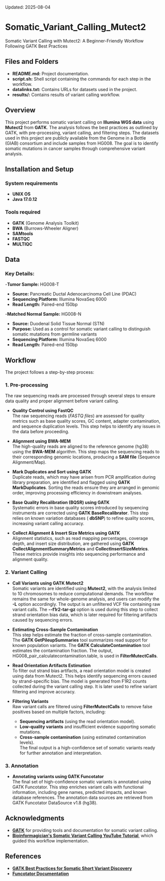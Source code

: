 Updated: 2025-08-04

# Somatic_Variant_Calling_Mutect2
Somatic Variant Calling with Mutect2: A Beginner-Friendly Workflow Following GATK Best Practices

## Files and Folders
- **README.md:** Project documentation.
- **script.sh:** Shell script containing the commands for each step in the workflow.
- **datalinks.txt:** Contains URLs for datasets used in the project.
- **results/:** Contains results of variant calling workflow.

## Overview
This project performs somatic variant calling on **Illumina WGS data** using **Mutect2** from **GATK**. The analysis follows the best practices as outlined by GATK, with pre-processing, variant calling, and filtering steps. The datasets used in this project are publicly available from the Genome in a Bottle (GIAB) consortium and include samples from HG008. The goal is to identify somatic mutations in cancer samples through comprehensive variant analysis.

## Installation and Setup
### System requirements
- **UNIX OS**
- **Java 17.0.12**
### Tools required
- **GATK** (Genome Analysis Toolkit) 
- **BWA** (Burrows-Wheeler Aligner) 
- **SAMtools** 
- **FASTQC** 
- **MULTIQC** 

## Data
### Key Details:
-**Tumor Sample:** HG008-T
-	**Source:** Pancreatic Ductal Adenocarcinoma Cell Line (PDAC)
-	**Sequencing Platform:** Illumina NovaSeq 6000
-	**Read Length:** Paired-end 150bp

-**Matched Normal Sample:** HG008-N
-	**Source:** Duodenal Solid Tissue Normal (STN)
-	**Purpose:** Used as a control for somatic variant calling to distinguish somatic mutations from germline variants
-	**Sequencing Platform:** Illumina NovaSeq 6000
-	**Read Length:** Paired-end 150bp

## Workflow
The project follows a step-by-step process:  
### **1. Pre-processing**  
The raw sequencing reads are processed through several steps to ensure data quality and proper alignment before variant calling.  

- **Quality Control using FastQC**  
  The raw sequencing reads (*FASTQ files*) are assessed for quality metrics such as base quality scores, GC content, adapter contamination, and sequence duplication levels. This step helps to identify any issues in the data before proceeding.  

- **Alignment using BWA-MEM**  
  The high-quality reads are aligned to the reference genome (hg38) using the **BWA-MEM** algorithm. This step maps the sequencing reads to their corresponding genomic locations, producing a **SAM file** (Sequence Alignment/Map).  

- **Mark Duplicates and Sort using GATK**  
  Duplicate reads, which may have arisen from PCR amplification during library preparation, are identified and flagged using **GATK MarkDuplicates**. Sorting the reads ensure they are arranged in genomic order, improving processing efficiency in downstream analyses.  

- **Base Quality Recalibration (BQSR) using GATK**  
  Systematic errors in base quality scores introduced by sequencing instruments are corrected using **GATK BaseRecalibrator**. This step relies on known variation databases ( **dbSNP**) to refine quality scores, increasing variant calling accuracy.  

- **Collect Alignment & Insert Size Metrics using GATK**  
  Alignment statistics, such as read mapping percentages, coverage depth, and insert size distribution, are gathered using **GATK CollectAlignmentSummaryMetrics** and **CollectInsertSizeMetrics**. These metrics provide insights into sequencing performance and alignment quality.  

### **2. Variant Calling**  

- **Call Variants using GATK Mutect2**  
  Somatic variants are identified using **Mutect2**, with the analysis limited to 10 chromosomes to reduce computational demands. The workflow remains the same for whole-genome analysis, and users can modify the **-L** option accordingly. The output is an unfiltered VCF file containing raw variant calls. The **--f1r2-tar-gz** option is used during this step to collect strand orientation bias data, which is later required for filtering artifacts caused by sequencing errors.  

- **Estimating Cross-Sample Contamination**  
  This step helps estimate the fraction of cross-sample contamination. The **GATK GetPileupSummaries** tool summarizes read support for known population variants. The **GATK CalculateContamination** tool estimates the contamination fraction. The output, HG008_pair_calculatecontamination.table, is used in **FilterMutectCalls**.  

- **Read Orientation Artifacts Estimation**  
  To filter out strand bias artifacts, a read orientation model is created using data from Mutect2. This helps identify sequencing errors caused by strand-specific bias. The model is generated from F1R2 counts collected during the variant calling step. It is later used to refine variant filtering and improve accuracy.  

- **Filtering Variants**  
  Raw variant calls are filtered using **FilterMutectCalls** to remove false positives based on multiple factors, including:  
  - **Sequencing artifacts** (using the read orientation model).  
  - **Low-quality variants** and insufficient evidence supporting somatic mutations.  
  - **Cross-sample contamination** (using estimated contamination levels).  
  The final output is a high-confidence set of somatic variants ready for further annotation and interpretation.  

### **3. Annotation**  
   
- **Annotating variants using GATK Funcotator**  
  The final set of high-confidence somatic variants is annotated using GATK Funcotator. This step enriches variant calls with functional information, including gene names, predicted impacts, and known database references. The annotation data sources are retrieved from GATK Funcotator DataSource v1.8 (hg38).

## **Acknowledgments**  

- **[GATK](https://gatk.broadinstitute.org/)** for providing tools and documentation for somatic variant calling.  
- **[Bioinformagician's Somatic Variant Calling YouTube Tutorial](https://www.youtube.com/@Bioinformagician)**, which guided this workflow implementation.  

## **References**  

- **[GATK Best Practices for Somatic Short Variant Discovery](https://gatk.broadinstitute.org/hc/en-us/articles/360035531132)**  
- **[Funcotator Documentation](https://gatk.broadinstitute.org/hc/en-us/articles/360035890831)**
